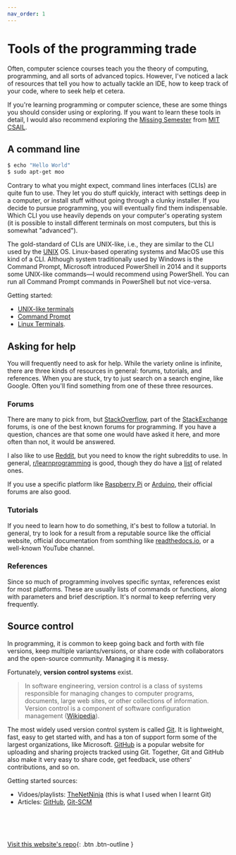 ```yaml
---
nav_order: 1
---
```


# Tools of the programming trade

Often, computer science courses teach you the theory of computing, programming, and all sorts of advanced topics. However, I've noticed a lack of resources that tell you how to actually tackle an IDE, how to keep track of your code, where to seek help et cetera.

If you're learning programming or computer science, these are some things you should consider using or exploring. If you want to learn these tools in detail, I would also recommend exploring the [Missing Semester](https://missing.csail.mit.edu/) from [MIT CSAIL](https://www.csail.mit.edu/).

## A command line
```bash
$ echo "Hello World"
$ sudo apt-get moo
```
Contrary to what you might expect, command lines interfaces (CLIs) are quite fun to use. They let you do stuff quickly, interact with settings deep in a computer, or install stuff without going through a clunky installer. If you decide to pursue programming, you will eventually find them indispensable. Which CLI you use heavily depends on your computer's operating system (it is possible to install different terminals on most computers, but this is somewhat "advanced").

The gold-standard of CLIs are UNIX-like, i.e., they are similar to the CLI used by the [UNIX](https://simple.wikipedia.org/wiki/UNIX) OS. Linux-based operating systems and MacOS use this kind of a CLI. Although system traditionally used by Windows is the Command Prompt, Microsoft introduced PowerShell in 2014 and it supports some UNIX-like commands—I would recommend using PowerShell. You can run all Command Prompt commands in PowerShell but not vice-versa.

Getting started:
* [UNIX-like terminals](https://medium.com/@grace.m.nolan/terminal-for-beginners-e492ba10902a)
* [Command Prompt](https://www.makeuseof.com/tag/a-beginners-guide-to-the-windows-command-line/)
* [Linux Terminals](https://ubuntu.com/tutorials/command-line-for-beginners).

## Asking for help
You will frequently need to ask for help. While the variety online is infinite, there are three kinds of resources in general: forums, tutorials, and references. When you are stuck, try to just search on a search engine, like Google. Often you'll find something from one of these three resources.

### Forums
There are many to pick from, but [StackOverflow](https://stackoverflow.com/), part of the [StackExchange](https://stackexchange.com/) forums, is one of the best known forums for programming. If you have a question, chances are that some one would have asked it here, and more often than not, it would be answered.

I also like to use [Reddit](https://reddit.com), but you need to know the right subreddits to use. In general, [r/learnprogramming](https://www.reddit.com/r/learnprogramming) is good, though they do have a [list](https://www.reddit.com/r/learnprogramming/wiki/index#wiki_related_communities) of related ones.

If you use a specific platform like [Raspberry Pi](https://www.raspberrypi.org/forums/) or [Arduino](https://forum.arduino.cc/), their official forums are also good.

### Tutorials
If you need to learn how to do something, it's best to follow a tutorial. In general, try to look for a result from a reputable source like the official website, official documentation from somthing like [readthedocs.io](https://readthedocs.io/), or a well-known YouTube channel.

### References
Since so much of programming involves specific syntax, references exist for most platforms. These are usually lists of commands or functions, along with parameters and brief description. It's normal to keep referring very frequently.

## Source control
In programming, it is common to keep going back and forth with file versions, keep multiple variants/versions, or share code with collaborators and the open-source community. Managing it is messy.

Fortunately, **version control systems** exist.
> In software engineering, version control is a class of systems responsible for managing changes to computer programs, documents, large web sites, or other collections of information. Version control is a component of software configuration management ([Wikipedia](https://en.wikipedia.org/wiki/Version_control)).

The most widely used version control system is called [Git](https://git-scm.com/). It is lightweight, fast, easy to get started with, and has a ton of support form some of the largest organizations, like Microsoft. [GitHub](https://github.com/) is a popular website for uploading and sharing projects tracked using Git. Together, Git and GitHub also make it very easy to share code, get feedback, use others' contributions, and so on.

Getting started sources:
* Vidoes/playlists: [TheNetNinja](https://youtube.com/playlist?list=PL4cUxeGkcC9goXbgTDQ0n_4TBzOO0ocPR) (this is what I used when I learnt Git)
* Articles: [GitHub](https://docs.github.com/en/github/getting-started-with-github), [Git-SCM](https://git-scm.com/book/en/v2/Getting-Started-First-Time-Git-Setup)

<br> <br> <br>

[Visit this website's repo](https://github.com/eccentricOrange/CAIE-Computer-Science){: .btn .btn-outline }